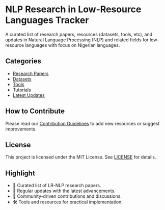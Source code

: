 # NLP Research in Low-Resource Languages Tracker 
A curated list of research papers, resources (datasets, tools, etc), and updates in Natural Language Processing (NLP) and related fields for low-resource languages with focus on Nigerian languages. 

## Categories
- [Research Papers](/papers)
- [Datasets](/datasets)
- [Tools](/tools)
- [Tutorials](/tutorials)
- [Latest Updates](/updates/latest-updates.md)

## How to Contribute
Please read our [Contribution Guidelines](CONTRIBUTING.md) to add new resources or suggest improvements.

## License
This project is licensed under the MIT License. See [LICENSE](LICENSE) for details.

## Highlight
- 📑 Curated list of LR-NLP research papers.
- 🔄 Regular updates with the latest advancements.
- 🤝 Community-driven contributions and discussions.
- 🛠️ Tools and resources for practical implementation.
